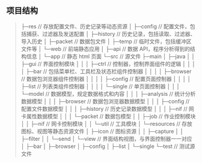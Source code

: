 ## 项目结构

> ├─res  //  存放配置文件、历史记录等动态资源
> │  ├─config  //  配置文件，包括捕获、过滤器及发送配置
> │  ├─history  // 历史记录，包括读取、过滤器、导入历史
> │  ├─packet  //  数据包文件
> │  ├─temp  //  临时文件，包括缓冲区文件等
> │  └─web  //  前端静态应用
> │      ├─api  //  数据 API，程序分析得到的结构信息
> │      └─app  //  静态 html 页面
> └─src  //  源文件
>     ├─main
>     │  ├─java
>     │  │  ├─gui  //  界面控制模块
>     │  │  │  ├─ctrl  //  控制器，控制界面组件的逻辑
>     │  │  │  │  ├─bar  //  包括菜单栏、工具栏及状态栏组件控制器
>     │  │  │  │  ├─browser  //  数据包浏览器组件控制器
>     │  │  │  │  ├─config  //  配置页面控制器
>     │  │  │  │  ├─list  //  列表类组件控制器
>     │  │  │  │  └─single  //  单页面控制器
>     │  │  │  └─model  //  数据模型，规定数据格式和内容
>     │  │  │      ├─analysis  //  统计分析数据模型
>     │  │  │      ├─browser  //  数据包浏览器数据模型
>     │  │  │      ├─config  //  配置文件数据模型
>     │  │  │      ├─history  //  历史记录数据模型
>     │  │  │      ├─nif  //  网卡属性数据模型
>     │  │  │      └─packet  //  数据包模型
>     │  │  ├─job  //  作业控制模块
>     │  │  ├─nif  //  网卡控制模块
>     │  │  └─util  //  工具模块
>     │  └─resources // 存放图标、视图等静态资源文件
>     │      ├─icon  //  图标资源
>     │      │  ├─capture
>     │      │  ├─filter
>     │      │  └─send
>     │      └─view  //  界面结构视图，与界面控制器一一对应
>     │          ├─bar
>     │          ├─browser
>     │          ├─config
>     │          ├─list
>     │          └─single
>     └─test  //  测试源文件